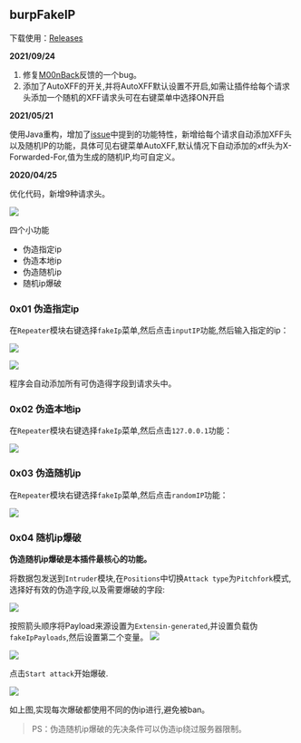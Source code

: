 ## burpFakeIP

下载使用：[Releases](https://github.com/TheKingOfDuck/burpFakeIP/releases/tag/1.0)

**2021/09/24**

1. 修复[M00nBack](https://github.com/M00nBack)反馈的一个bug。
2. 添加了AutoXFF的开关,并将AutoXFF默认设置不开启,如需让插件给每个请求头添加一个随机的XFF请求头可在右键菜单中选择ON开启


**2021/05/21**

使用Java重构，增加了[issue](https://github.com/TheKingOfDuck/burpFakeIP/issues/8)中提到的功能特性，新增给每个请求自动添加XFF头以及随机IP的功能，具体可见右键菜单AutoXFF,默认情况下自动添加的xff头为X-Forwarded-For,值为生成的随机IP,均可自定义。

**2020/04/25**

优化代码，新增9种请求头。


![](https://github.com/TheKingOfDuck/BurpFakeIP/blob/master/images/15597179485863.png)



四个小功能

* 伪造指定ip
* 伪造本地ip
* 伪造随机ip
* 随机ip爆破

### 0x01 伪造指定ip

在`Repeater`模块右键选择`fakeIp`菜单,然后点击`inputIP`功能,然后输入指定的ip：

![](https://github.com/TheKingOfDuck/BurpFakeIP/blob/master/images/15597184839805.png)


![](https://github.com/TheKingOfDuck/BurpFakeIP/blob/master/images/15597185444300.png)

程序会自动添加所有可伪造得字段到请求头中。

### 0x02 伪造本地ip

在`Repeater`模块右键选择`fakeIp`菜单,然后点击`127.0.0.1`功能：

![](https://github.com/TheKingOfDuck/BurpFakeIP/blob/master/images/15597186627939.png)

### 0x03 伪造随机ip

在`Repeater`模块右键选择`fakeIp`菜单,然后点击`randomIP`功能：

![](https://github.com/TheKingOfDuck/BurpFakeIP/blob/master/images/15597187304576.png)


### 0x04 随机ip爆破

**伪造随机ip爆破是本插件最核心的功能。**

将数据包发送到`Intruder`模块,在`Positions`中切换`Attack type`为`Pitchfork`模式,选择好有效的伪造字段,以及需要爆破的字段:

![](https://github.com/TheKingOfDuck/BurpFakeIP/blob/master/images/15597190596991.png)

按照箭头顺序将Payload来源设置为`Extensin-generated`,并设置负载伪`fakeIpPayloads`,然后设置第二个变量。
![](https://github.com/TheKingOfDuck/BurpFakeIP/blob/master/images/15597191239161.png)


![](https://github.com/TheKingOfDuck/BurpFakeIP/blob/master/images/15597192426317.png)

点击`Start attack`开始爆破.

![](https://github.com/TheKingOfDuck/BurpFakeIP/blob/master/images/15597193222287.png)

如上图,实现每次爆破都使用不同的伪ip进行,避免被ban。

> PS：伪造随机ip爆破的先决条件可以伪造ip绕过服务器限制。

